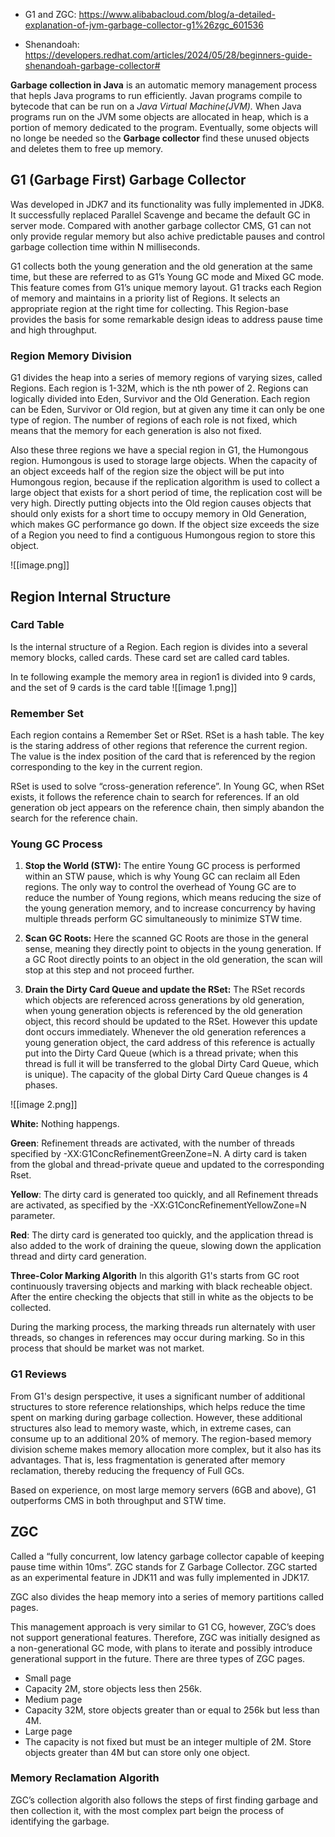 - G1 and ZGC: https://www.alibabacloud.com/blog/a-detailed-explanation-of-jvm-garbage-collector-g1%26zgc_601536

- Shenandoah: https://developers.redhat.com/articles/2024/05/28/beginners-guide-shenandoah-garbage-collector#

**Garbage collection in Java** is an automatic memory management process that hepls Java programs to run efficiently. Javan programs compile to bytecode that can be run on a *Java Virtual Machine(JVM).* When Java programs run on the JVM some objects are allocated in heap, which is a portion of memory dedicated to the program. Eventually, some objects will no longe be needed so the **Garbage collector** find these unused objects and deletes them to free up memory.

## G1 (Garbage First) Garbage Collector

Was developed in JDK7 and its functionality was fully implemented in JDK8. It successfully replaced Parallel Scavenge and became the default GC in server mode. Compared with another garbage collector CMS, G1 can not only provide regular memory but also achive predictable pauses and control garbage collection time within N milliseconds.

G1 collects both the young generation and the old generation at the same time, but these are referred to as G1’s Young GC mode and Mixed GC mode. This feature comes from G1’s unique memory layout. G1 tracks each Region of memory and maintains in a priority list of Regions. It selects an appropriate region at the right time for collecting. This Region-base provides the basis for some remarkable design ideas to address pause time and high throughput.
### Region Memory Division

G1 divides the heap into a series of memory regions of varying sizes, called Regions. Each region is 1-32M, which is the nth power of 2. Regions can logically divided into Eden, Survivor and the Old Generation. Each region can be Eden, Survivor or Old region, but at given any time it can only be one type of region. The number of regions of each role is not fixed, which means that the memory for each generation is also not fixed.

Also these three regions we have a special region in G1, the Humongous region. Humongous is used to storage large objects. When the capacity of an object exceeds half of the region size the object will be put into Humongous region, because if the replication algorithm is used to collect a large object that exists for a short period of time, the replication cost will be very high. Directly putting objects into the Old region causes objects that should only exists for a short time to occupy memory in Old Generation, which makes GC performance go down. If the object size exceeds the size of a Region you need to find a contiguous Humongous region to store this object.

![[image.png]]

  

## Region Internal Structure  
### Card Table
Is the internal structure of a Region. Each region is divides into a several memory blocks, called cards. These card set are called card tables.

In te following example the memory area in region1 is divided into 9 cards, and the set of 9 cards is the card table
![[image 1.png]]
### Remember Set
Each region contains a Remember Set or RSet. RSet is a hash table. The key is the staring address of other regions that reference the current region. The value is the index position of the card that is referenced by the region corresponding to the key in the current region.

RSet is used to solve “cross-generation reference”. In Young GC, when RSet exists, it follows the reference chain to search for references. If an old generation ob ject appears on the reference chain, then simply abandon the search for the reference chain.
### Young GC Process
1. **Stop the World (STW):** The entire Young GC process is performed within an STW pause, which is why Young GC can reclaim all Eden regions. The only way to control the overhead of Young GC are to reduce the number of Young regions, which means reducing the size of the young generation memory, and to increase concurrency by having multiple threads perform GC simultaneously to minimize STW time.

2. **Scan GC Roots:** Here the scanned GC Roots are those in the general sense, meaning they directly point to objects in the young generation. If a GC Root directly points to an object in the old generation, the scan will stop at this step and not proceed further.

3. **Drain the Dirty Card Queue and update the RSet:** The RSet records which objects are referenced across generations by old generation, when young generation objects is referenced by the old generation object, this record should be updated to the RSet. However this update dont occurs immediately. Whenever the old generation references a young generation object, the card address of this reference is actually put into the Dirty Card Queue (which is a thread private; when this thread is full it will be transferred to the global Dirty Card Queue, which is unique). The capacity of the global Dirty Card Queue changes is 4 phases.

  

![[image 2.png]]

**White:** Nothing happengs.

**Green**: Refinement threads are activated, with the number of threads specified by -XX:G1ConcRefinementGreenZone=N. A dirty card is taken from the global and thread-private queue and updated to the corresponding Rset.

**Yellow**: The dirty card is generated too quickly, and all Refinement threads are activated, as specified by the -XX:G1ConcRefinementYellowZone=N parameter.

**Red**: The dirty card is generated too quickly, and the application thread is also added to the work of draining the queue, slowing down the application thread and dirty card generation.

**Three-Color Marking Algorith**
In this algorith G1's starts from GC root continuously traversing objects and marking with black recheable object. After the entire checking the objects that still in white as the objects to be collected.

During the marking process, the marking threads run alternately with user threads, so changes in references may occur during marking. So in this process that should be market was not market.
### G1 Reviews
From G1's design perspective, it uses a significant number of additional structures to store reference relationships, which helps reduce the time spent on marking during garbage collection. However, these additional structures also lead to memory waste, which, in extreme cases, can consume up to an additional 20% of memory. The region-based memory division scheme makes memory allocation more complex, but it also has its advantages. That is, less fragmentation is generated after memory reclamation, thereby reducing the frequency of Full GCs.

Based on experience, on most large memory servers (6GB and above), G1 outperforms CMS in both throughput and STW time.
## ZGC
Called a “fully concurrent, low latency garbage collector capable of keeping pause time within 10ms”. ZGC stands for Z Garbage Collector. ZGC started as an experimental feature in JDK11 and was fully implemented in JDK17.

ZGC also divides the heap memory into a series of memory partitions called pages.

This management approach is very similar to G1 CG, however, ZGC’s does not support generational features. Therefore, ZGC was initially designed as a non-generational GC mode, with plans to iterate and possibly introduce generational support in the future. There are three types of ZGC pages.
- Small page
- Capacity 2M, store objects less then 256k.
- Medium page
- Capacity 32M, store objects greater than or equal to 256k but less than 4M.
- Large page
- The capacity is not fixed but must be an integer multiple of 2M. Store objects greater than 4M but can store only one object.
### Memory Reclamation Algorith
ZGC’s collection algorith also follows the steps of first finding garbage and then collection it, with the most complex part beign the process of identifying the garbage.